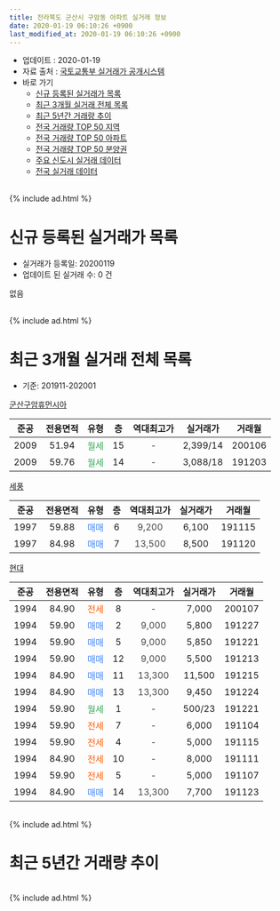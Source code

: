 ```yaml
---
title: 전라북도 군산시 구암동 아파트 실거래 정보
date: 2020-01-19 06:10:26 +0900
last_modified_at: 2020-01-19 06:10:26 +0900
---
```


* 업데이트 : 2020-01-19
* 자료 출처 : [국토교통부 실거래가 공개시스템](http://rt.molit.go.kr)
* 바로 가기
    * [신규 등록된 실거래가 목록](#신규-등록된-실거래가-목록)
    * [최근 3개월 실거래 전체 목록](#최근-3개월-실거래-전체-목록)
    * [최근 5년간 거래량 추이](#최근-5년간-거래량-추이)
    * [전국 거래량 TOP 50 지역](https://apt-info.github.io/apt-trade-info/최근-3개월-전국에서-가장-거래가-많이-발생한-지역)
    * [전국 거래량 TOP 50 아파트](https://apt-info.github.io/apt-trade-info/최근-3개월-전국에서-가장-거래가-많이-발생한-아파트)
    * [전국 거래량 TOP 50 분양권](https://apt-info.github.io/apt-trade-info/최근-3개월-전국에서-가장-거래가-많이-발생한-분양권)
    * [주요 신도시 실거래 데이터](https://apt-info.github.io/apt-trade-info/주요-신도시)
    * [전국 실거래 데이터](https://apt-info.github.io/apt-trade-info/전국)
<br>
{% include ad.html %}
<br>

# 신규 등록된 실거래가 목록
* 실거래가 등록일: 20200119
* 업데이트 된 실거래 수: 0 건

없음

<br>
{% include ad.html %}
<br>

# 최근 3개월 실거래 전체 목록
* 기준: 201911-202001


[군산구암휴먼시아](https://search.naver.com/search.naver?query=%EC%A0%84%EB%9D%BC%EB%B6%81%EB%8F%84+%EA%B5%B0%EC%82%B0%EC%8B%9C+%EA%B5%AC%EC%95%94%EB%8F%99+%EA%B5%B0%EC%82%B0%EA%B5%AC%EC%95%94%ED%9C%B4%EB%A8%BC%EC%8B%9C%EC%95%84)

|준공|전용면적|유형|층|역대최고가|실거래가|거래월|
|:---:|:---:|:---:|:---:|:---:|:---:|:---:|
|2009|51.94|<span style="color:#34a853">월세</span>|15|<span style="color:#444444">-</span>|2,399/14|200106|
|2009|59.76|<span style="color:#34a853">월세</span>|14|<span style="color:#444444">-</span>|3,088/18|191203|

[세풍](https://search.naver.com/search.naver?query=%EC%A0%84%EB%9D%BC%EB%B6%81%EB%8F%84+%EA%B5%B0%EC%82%B0%EC%8B%9C+%EA%B5%AC%EC%95%94%EB%8F%99+%EC%84%B8%ED%92%8D)

|준공|전용면적|유형|층|역대최고가|실거래가|거래월|
|:---:|:---:|:---:|:---:|:---:|:---:|:---:|
|1997|59.88|<span style="color:#4285f3">매매</span>|6|<span style="color:#444444">9,200</span>|6,100|191115|
|1997|84.98|<span style="color:#4285f3">매매</span>|7|<span style="color:#444444">13,500</span>|8,500|191120|

[현대](https://search.naver.com/search.naver?query=%EC%A0%84%EB%9D%BC%EB%B6%81%EB%8F%84+%EA%B5%B0%EC%82%B0%EC%8B%9C+%EA%B5%AC%EC%95%94%EB%8F%99+%ED%98%84%EB%8C%80)

|준공|전용면적|유형|층|역대최고가|실거래가|거래월|
|:---:|:---:|:---:|:---:|:---:|:---:|:---:|
|1994|84.90|<span style="color:#ff5a00">전세</span>|8|<span style="color:#444444">-</span>|7,000|200107|
|1994|59.90|<span style="color:#4285f3">매매</span>|2|<span style="color:#444444">9,000</span>|5,800|191227|
|1994|59.90|<span style="color:#4285f3">매매</span>|5|<span style="color:#444444">9,000</span>|5,850|191221|
|1994|59.90|<span style="color:#4285f3">매매</span>|12|<span style="color:#444444">9,000</span>|5,500|191213|
|1994|84.90|<span style="color:#4285f3">매매</span>|11|<span style="color:#444444">13,300</span>|11,500|191215|
|1994|84.90|<span style="color:#4285f3">매매</span>|13|<span style="color:#444444">13,300</span>|9,450|191224|
|1994|59.90|<span style="color:#34a853">월세</span>|1|<span style="color:#444444">-</span>|500/23|191221|
|1994|59.90|<span style="color:#ff5a00">전세</span>|7|<span style="color:#444444">-</span>|6,000|191104|
|1994|59.90|<span style="color:#ff5a00">전세</span>|4|<span style="color:#444444">-</span>|5,000|191115|
|1994|84.90|<span style="color:#ff5a00">전세</span>|10|<span style="color:#444444">-</span>|8,000|191111|
|1994|59.90|<span style="color:#ff5a00">전세</span>|5|<span style="color:#444444">-</span>|5,000|191107|
|1994|84.90|<span style="color:#4285f3">매매</span>|14|<span style="color:#444444">13,300</span>|7,700|191123|


<br>
{% include ad.html %}
<br>

# 최근 5년간 거래량 추이


<div style="width:100%;">
    <canvas id="deal_progress" height="200"></canvas>
</div>

<script>
new Chart(document.getElementById("deal_progress"), {
    type: 'line',
    data: {
        labels: ['201501','201502','201503','201504','201505','201506','201507','201508','201509','201510','201511','201512','201601','201602','201603','201604','201605','201606','201607','201608','201609','201610','201611','201612','201701','201702','201703','201704','201705','201706','201707','201708','201709','201710','201711','201712','201801','201802','201803','201804','201805','201806','201807','201808','201809','201810','201811','201812','201901','201902','201903','201904','201905','201906','201907','201908','201909','201910','201911','201912','202001'],
        datasets: [{
            label: '매매',
            pointRadius: 1,
            data: [6, 6, 12, 6, 8, 3, 9, 4, 2, 2, 8, 4, 2, 5, 6, 7, 4, 1, 3, 2, 3, 10, 7, 5, 2, 3, 8, 5, 5, 2, 6, 6, 4, 4, 5, 1, 6, 1, 9, 5, 3, 3, 4, 7, 6, 8, 7, 3, 4, 6, 3, 6, 4, 2, 3, 7, 6, 3, 3, 5, 0],
            borderColor: "rgba(255, 201, 14, 1)",
            backgroundColor: "rgba(255, 201, 14, 0.5)",
            fill: false,
            lineTension: 0
        },{
            label: '전월세',
            pointRadius: 1,
            data: [5, 1, 4, 6, 4, 4, 4, 8, 7, 18, 6, 3, 5, 6, 5, 6, 5, 4, 4, 10, 9, 7, 6, 2, 3, 1, 5, 4, 2, 2, 1, 2, 5, 6, 2, 3, 4, 6, 6, 5, 5, 2, 7, 3, 2, 4, 4, 4, 0, 5, 4, 3, 4, 6, 3, 5, 3, 9, 4, 2, 2],
            borderColor: "rgba(0, 141, 185, 1)",
            backgroundColor: "rgba(0, 141, 185, 0.5)",
            fill: false,
            lineTension: 0
        }
        ]
    },
    options: {
        responsive: true,
        title: {
            display: false
        },
        tooltips: {
            mode: 'index',
            intersect: false
        },
        hover: {
            mode: 'nearest',
            intersect: true
        },
        scales: {
            xAxes: [{
                display: true,
                scaleLabel: {
                    display: true,
                    labelString: '년/월'
                }
            }],
            yAxes: [{
                display: true,
                ticks: {
                    suggestedMin: 0,
                },
                scaleLabel: {
                    display: true,
                    labelString: '실거래 수'
                }
            }]
        }
    }
});

</script>


<br>
{% include ad.html %}
<br>

